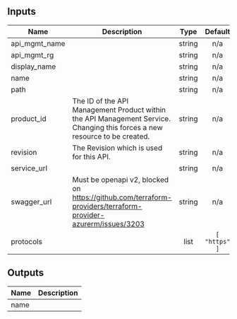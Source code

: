 ## Inputs

| Name | Description | Type | Default | Required |
|------|-------------|:----:|:-----:|:-----:|
| api\_mgmt\_name |  | string | n/a | yes |
| api\_mgmt\_rg |  | string | n/a | yes |
| display\_name |  | string | n/a | yes |
| name |  | string | n/a | yes |
| path |  | string | n/a | yes |
| product\_id | The ID of the API Management Product within the API Management Service. Changing this forces a new resource to be created. | string | n/a | yes |
| revision | The Revision which is used for this API. | string | n/a | yes |
| service\_url |  | string | n/a | yes |
| swagger\_url | Must be openapi v2, blocked on https://github.com/terraform-providers/terraform-provider-azurerm/issues/3203 | string | n/a | yes |
| protocols |  | list | `[ "https" ]` | no |

## Outputs

| Name | Description |
|------|-------------|
| name |  |

